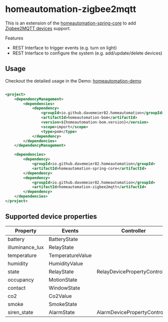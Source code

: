 # homeautomation-zigbee2mqtt

This is an extension of the [homeautomation-spring-core](https://github.com/davemeier82/homeautomation-spring-core/blob/main/README.md) to add [Zigbee2MQTT devices](https://www.zigbee2mqtt.io/)
support.

Features

* REST Interface to trigger events (e.g. turn on light)
* REST Interface to configure the system (e.g. add/update/delete devices)

## Usage

Checkout the detailed usage in the Demo: [homeautomation-demo](https://github.com/davemeier82/homeautomation-demo/blob/main/README.md)

```xml

<project>
    <dependencyManagement>
        <dependencies>
            <dependency>
                <groupId>io.github.davemeier82.homeautomation</groupId>
                <artifactId>homeautomation-bom</artifactId>
                <version>${homeautomation-bom.version}</version>
                <scope>import</scope>
                <type>pom</type>
            </dependency>
        </dependencies>
    </dependencyManagement>

    <dependencies>
        <dependency>
            <groupId>io.github.davemeier82.homeautomation</groupId>
            <artifactId>homeautomation-spring-core</artifactId>
        </dependency>
        <dependency>
            <groupId>io.github.davemeier82.homeautomation</groupId>
            <artifactId>homeautomation-zigbee2mqtt</artifactId>
        </dependency>
    </dependencies>
</project>
```

## Supported device properties

| Property        | Events           | Controller                    |
|-----------------|------------------|-------------------------------|
| battery         | BatteryState     |                               |
| illuminance_lux | RelayState       |                               |
| temperature     | TemperatureValue |                               |
| humidity        | HumidityValue    |                               |
| state           | RelayState       | RelayDevicePropertyController |
| occupancy       | MotionState      |                               |
| contact         | WindowState      |                               |
| co2             | Co2Value         |                               |
| smoke           | SmokeState       |                               |
| siren_state     | AlarmState       | AlarmDevicePropertyController |